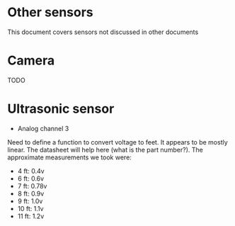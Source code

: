 Other sensors
=============

This document covers sensors not discussed in other documents

Camera
======

TODO


Ultrasonic sensor
=================

* Analog channel 3

Need to define a function to convert voltage to feet. It appears to be mostly
linear. The datasheet will help here (what is the part number?). The
approximate measurements we took were:

* 4 ft: 0.4v
* 6 ft: 0.6v
* 7 ft: 0.78v
* 8 ft: 0.9v
* 9 ft: 1.0v
* 10 ft: 1.1v
* 11 ft: 1.2v


